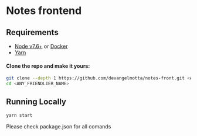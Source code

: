 # Notes frontend

## Requirements

- [Node v7.6+](https://nodejs.org/en/download/current/) or [Docker](https://www.docker.com/)
- [Yarn](https://yarnpkg.com/en/docs/install)

#### Clone the repo and make it yours:

```bash
git clone --depth 1 https://github.com/devangelmotta/notes-front.git <ANY_FRIENDLIER_NAME>
cd <ANY_FRIENDLIER_NAME>
```

## Running Locally

```bash
yarn start
```

Please check package.json for all comands
